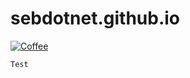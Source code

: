 # sebdotnet.github.io

[![Coffee](https://az743702.vo.msecnd.net/cdn/kofi2.png?v=0)](https://ko-fi.com/K3K65B0H)

```
Test
```